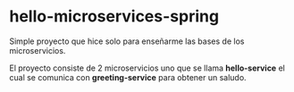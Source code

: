 ﻿# hello-microservices-spring


Simple proyecto que hice solo para enseñarme las bases de los microservicios.

El proyecto consiste de 2 microservicios uno que se llama **hello-service** el cual se comunica con **greeting-service** para obtener un saludo.
